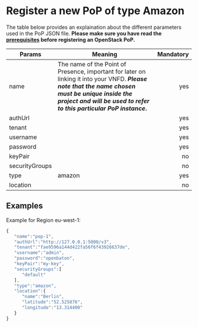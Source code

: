 # Register a new PoP of type Amazon

The table below provides an explaination about the different parameters used in the PoP JSON file. 
**Please make sure you have read the [prerequisites][amazon-driver] before registering an OpenStack PoP.**

| Params         | Meaning                                                                                                                                                                                | Mandatory |
|----------------|----------------------------------------------------------------------------------------------------------------------------------------------------------------------------------------|----------:|
| name           | The name of the Point of Presence, important for later on linking it into your VNFD. **_Please note that the name chosen must be unique inside the project and will be used to refer to this particular PoP instance_.**                                                                                                                                                         |       yes |
| authUrl        |  |       yes |
| tenant         |              |       yes |
| username       |  |       yes |
| password       |  |       yes |
| keyPair        |  |       no |
| securityGroups |                                              |        no |
| type           | amazon |       yes |
| location       |                                                      |        no |


## Examples

Example for Region eu-west-1: 

```javascript
{
   "name":"pop-1",
   "authUrl":"http://127.0.0.1:5000/v3",
   "tenant":"fae9596a144d422fa56f6f43926637de",
   "username":"admin",
   "password":"openbaton",
   "keyPair":"my-key",
   "securityGroups":[
      "default"
   ],
   "type":"amazon",
   "location":{
      "name":"Berlin",
      "latitude":"52.525876",
      "longitude":"13.314400"
   }
}
```

[amazon-driver]: amazon-driver.md